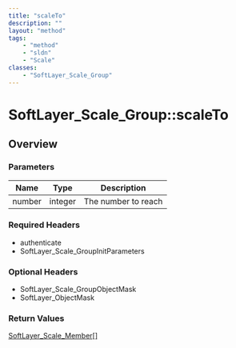 ```yaml
---
title: "scaleTo"
description: ""
layout: "method"
tags:
    - "method"
    - "sldn"
    - "Scale"
classes:
    - "SoftLayer_Scale_Group"
---
```

# SoftLayer_Scale_Group::scaleTo
## Overview 


### Parameters 
|Name | Type | Description |
| --- | --- | --- |
|number| integer| The number to reach|


### Required Headers
* authenticate
* SoftLayer_Scale_GroupInitParameters

### Optional Headers
* SoftLayer_Scale_GroupObjectMask
* SoftLayer_ObjectMask

### Return Values
<a href='/reference/datatypes/SoftLayer_Scale_Member'>SoftLayer_Scale_Member[] </a>
